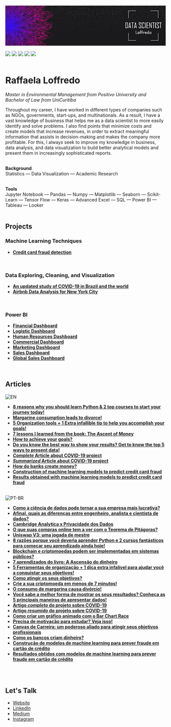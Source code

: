 <p align="center">
  <img src="banner_loffredo.png" >
</p>
<div>
  <a href="https://www.linkedin.com/in/raffaela-loffredo/?locale=en_US" target="_blank"><img src="https://img.shields.io/badge/-LinkedIn-%230077B5?style=for-the-badge&logo=linkedin&logoColor=white" target="_blank"></a>
  <a href="https://sites.google.com/view/loffredo/" target="_blank"><img src="https://img.shields.io/badge/website-000000?style=for-the-badge&logo=About.me&logoColor=white"></a>
  <a href = "mailto:raffaloffredo@protonmail.com"><img src="https://img.shields.io/badge/ProtonMail-8B89CC?style=for-the-badge&logo=protonmail&logoColor=white" target="_blank"></a>
  <a href="https://instagram.com/loffredo.ds" target="_blank"><img src="https://img.shields.io/badge/-Instagram-%23E4405F?style=for-the-badge&logo=instagram&logoColor=white" target="_blank"></a>
  <a href="https://medium.com/@loffredo.ds" target="_blank"><img src="https://img.shields.io/badge/Medium-12100E?style=for-the-badge&logo=medium&logoColor=white"></a>
</div>
<br/>

# Raffaela Loffredo

_Master in Environmental Management from Positivo University and Bachelor of Law from UniCuritiba_

Throughout my career, I have worked in different types of companies such as NGOs, governments, start-ups, and multinationals. As a result, I have a vast knowledge of business that helps me as a data scientist to more easily identify and solve problems. I also find points that minimize costs and create models that increase revenues, in order to extract meaningful information that assists in decision-making and makes the company more profitable. For this, I always seek to improve my knowledge in business, data analysis, and data visualization to build better analytical models and present them in increasingly sophisticated reports.
<br/>
<br/>

**Background** 
<br/>
Statistics
—  Data Visualization
—  Academic Research
<br/>
<br/>

**Tools**
<br/>
Jupyter Notebook
—  Pandas
—  Numpy
—  Matplotlib
—  Seaborn
—  Scikit-Learn
—  Tensor Flow
—  Keras
—  Advanced Excel
—  SQL
—  Power BI
—  Tableau
—  Looker
<br/>
<br/>

## Projects
### Machine Learning Techniques
* **[Credit card fraud detection](https://github.com/raffaloffredo/fraud_detection)**
<br/>

### Data Exploring, Cleaning, and Visualization
* **[An updated study of COVID-19 in Brazil and the world](https://github.com/raffaloffredo/covid_2023)**
* **[Airbnb Data Analysis for New York City](https://github.com/raffaloffredo/airbnb_new_york)**
<br/>


### Power BI
* **[Financial Dashboard](https://github.com/raffaloffredo/dashboard_financeiro/)**
* **[Logistic Dashboard](https://github.com/raffaloffredo/dashboard_logistica)**
* **[Human Resources Dashboard](https://github.com/raffaloffredo/dashboard_rh)**
* **[Commercial Dashboard](https://github.com/raffaloffredo/dashboard_comercial)**
* **[Marketing Dashboard](https://github.com/raffaloffredo/dashboard_marketing)**
* **[Sales Dashboard](https://github.com/raffaloffredo/dashboard_vendas)**
* **[Global Sales Dashboard](https://github.com/raffaloffredo/dashboard_vendas_globais/)**
<br/>


## Articles
<img align="center" alt="EN" height="30" width="30" src="https://em-content.zobj.net/thumbs/120/whatsapp/326/flag-united-states_1f1fa-1f1f8.png">

* **[8 reasons why you should learn Python & 2 top courses to start your journey today!](https://www.linkedin.com/pulse/8-reasons-why-you-should-learn-python-2-top-courses-start-loffredo/)**
* **[Margarine consumption leads to divorce!](https://www.linkedin.com/pulse/margarine-consumption-leads-divorce-raffaela-loffredo/)**
* **[5 Organization tools + 1 Extra infallible tip to help you accomplish your goals!](https://www.linkedin.com/pulse/5-organization-tools-1-extra-infallible-tip-help-you-your-loffredo/)**
* **[7 lessons I learned from the book: The Ascent of Money](https://www.linkedin.com/pulse/7-lessons-i-learned-from-book-ascent-money-raffaela-loffredo/)**
* **[How to achieve your goals?](https://medium.com/@loffredo.ds/how-to-achieve-your-goals-9e5aa7de8a2d)**
*  **[Do you know the best way to show your results? Get to know the top 5 ways to present data!](https://www.linkedin.com/pulse/do-you-know-best-way-show-your-results-get-top-5-ways-loffredo/)**
*  **[_Complete_ Article about COVID-19 project](https://medium.com/@loffredo.ds/data-science-applied-a-covid-19-study-on-brazil-and-the-world-8376407cc672)**
*  **[_Summarized_ Article about COVID-19 project](https://www.linkedin.com/pulse/updated-study-covid-19-brazil-worldwide-raffaela-loffredo/)**
*  **[How do banks create money?](https://www.linkedin.com/pulse/how-do-banks-create-money-raffaela-loffredo/)**
*  **[Construction of machine learning models to predict credit card fraud](https://medium.com/@loffredo.ds/construction-of-machine-learning-models-to-predict-credit-card-fraud-e926fca4229c)**
*  **[Results obtained with machine learning models to predict credit card fraud](https://www.linkedin.com/pulse/results-obtained-machine-learning-models-predict-credit-loffredo/)**
<br/>

<img align="center" alt="PT-BR" height="30" width="30" src="https://em-content.zobj.net/thumbs/120/whatsapp/326/flag-brazil_1f1e7-1f1f7.png">

* **[Como a ciência de dados pode tornar a sua empresa mais lucrativa?](https://www.linkedin.com/pulse/como-ci%25C3%25AAncia-de-dados-pode-tornar-sua-empresa-mais-raffaela-loffredo/?trackingId=9KS4PEk0S%2Few5%2B0GHC47Uw%3D%3D)**
* **[Afinal, quais as diferenças entre engenheiro, analista e cientista de dados?](https://www.linkedin.com/pulse/afinal-quais-diferen%25C3%25A7as-entre-engenheiro-analista-e-de-loffredo/?trackingId=9KS4PEk0S%2Few5%2B0GHC47Uw%3D%3D)**
* **[Cambridge Analytica x Privacidade dos Dados](https://www.linkedin.com/pulse/cambridge-analytica-x-privacidade-dos-dados-raffaela-loffredo%3FtrackingId=S2IB9pN%252BSQaxwbYtj6q8Hg%253D%253D/?trackingId=S2IB9pN%2BSQaxwbYtj6q8Hg%3D%3D)**
* **[O que suas compras online tem a ver com o Teorema de Pitágoras?](https://www.linkedin.com/pulse/o-que-suas-compras-online-tem-ver-com-teorema-de-raffaela-loffredo/)**
* **[Uniswap V3: uma jogada de mestre](https://www.linkedin.com/pulse/uniswap-v3-uma-jogada-de-mestre-raffaela-loffredo-gutierrez/)**
* **[8 razões porque você deveria aprender Python e 2 cursos fantásticos para começar seu aprendizado ainda hoje!](https://medium.com/@loffredo.ds/8-raz%C3%B5es-por-qu%C3%AA-voc%C3%AA-deveria-aprender-python-e-2-cursos-fant%C3%A1sticos-para-come%C3%A7ar-seu-aprendizado-f6a57fc39d82)**
* **[Blockchain e criptomoedas podem ser implementadas em sistemas públicos?](https://medium.com/@loffredo.ds/curso-defi-aula-8-fcf754d23455)**
* **[7 aprendizados do livro: A Ascensão do dinheiro](https://medium.com/@loffredo.ds/7-aprendizados-do-livro-a-ascens%C3%A3o-do-dinheiro-79cb37b7de6a)**
* **[5 Ferramentas de organização + 1 dica extra infalível para ajudar você a conquistar seus objetivos!](https://medium.com/@loffredo.ds/5-ferramentas-de-organiza%C3%A7%C3%A3o-1-dica-extra-infal%C3%ADvel-para-ajudar-voc%C3%AA-a-conquistar-seus-objetivos-a90dcb1505c4)**
* **[Como atingir os seus objetivos?](https://www.linkedin.com/pulse/como-atingir-os-seus-objetivos-raffaela-loffredo/)**
* **[Crie a sua criptomoeda em menos de 7 minutos!](https://www.linkedin.com/pulse/crie-sua-criptomoeda-em-menos-de-7-minutos-raffaela-loffredo/)**
* **[O consumo de margarina causa divórcio!](https://medium.com/@loffredo.ds/o-consumo-de-margarina-causa-div%C3%B3rcio-e5c2771f341f)**
* **[Você sabe a melhor forma de mostrar os seus resultados? Conheça as 5 principais maneiras de apresentar dados!](https://medium.com/@loffredo.ds/você-sabe-a-melhor-forma-de-mostrar-os-seus-resultados-7c2cc09ed499)**
*  **[Artigo _completo_ do projeto sobre COVID-19](https://medium.com/@loffredo.ds/ci%C3%AAncia-de-dados-aplicada-estudo-sobre-o-covid-19-no-brasil-e-no-mundo-e4a8996a75ab)**
*  **[Artigo _resumido_ do projeto sobre COVID-19](https://www.linkedin.com/pulse/estudo-atualizado-do-covid-19-brasil-e-nomundo-raffaela-loffredo/)**
*  **[Como criar um gráfico animado com o Bar Chart Race](https://medium.com/@loffredo.ds/como-criar-um-gr%C3%A1fico-animado-com-o-bar-chart-race-878a0e693246)**
*  **[Precisa de motivação para estudar? Veja isso!](https://www.linkedin.com/pulse/precisa-de-motiva%25C3%25A7%25C3%25A3o-para-estudar-veja-isso-raffaela-loffredo/)**
*  **[Canvas de Carreira: um poderoso aliado para atingir seus objetivos profissionais](https://www.linkedin.com/pulse/canvas-de-carreira-um-poderoso-aliado-para-atingir-seus-loffredo/?trackingId=7hs4XJQtSoampdb%2F1pbbsQ%3D%3D)**
*  **[Como os bancos criam dinheiro?](https://medium.com/@loffredo.ds/como-os-bancos-criam-dinheiro-53acfe4ecd76)**
*  **[Construção de modelos de machine learning para prever fraude em cartão de crédito](https://medium.com/@loffredo.ds/constru%C3%A7%C3%A3o-de-modelos-de-machine-learning-para-prever-fraude-em-cart%C3%A3o-de-cr%C3%A9dito-fde010b534db)**
*  **[Resultados obtidos com modelos de machine learning para prever fraude em cartão de crédito](https://www.linkedin.com/pulse/resultados-obtidos-com-modelos-de-machine-learning-para-loffredo/)**

<br/>
<br/>

## Let's Talk
* [Website](https://sites.google.com/view/loffredo/)
* [LinkedIn](https://www.linkedin.com/in/raffaela-loffredo/?locale=en_US)
* [Medium](https://medium.com/@loffredo.ds)
* [Instagram](https://www.instagram.com/loffredo.ds/)
